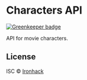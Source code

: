 Characters API
==============

[![Greenkeeper badge](https://badges.greenkeeper.io/ironhack/characters-api.svg)](https://greenkeeper.io/)

API for movie characters.


License
-------

ISC © [Ironhack](https://twitter.com/ironhack)
